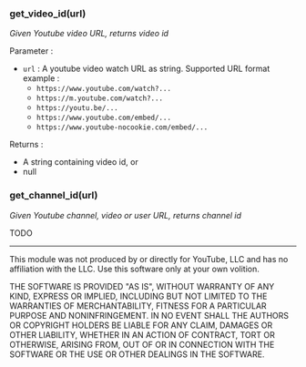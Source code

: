 ### get_video_id(url)

_Given Youtube video URL, returns video id_

Parameter :

+ `url` : A youtube video watch URL as string. Supported URL format example :
    + `https://www.youtube.com/watch?...`
    + `https://m.youtube.com/watch?...`
    + `https://youtu.be/...`
    + `https://www.youtube.com/embed/...`
    + `https://www.youtube-nocookie.com/embed/...`

Returns :

+ A string containing video id, or
+ null

### get_channel_id(url)

_Given Youtube channel, video or user URL, returns channel id_

TODO

---

This module was not produced by or directly for YouTube, LLC and has no affiliation with
the LLC. Use this software only at your own volition.

THE SOFTWARE IS PROVIDED "AS IS", WITHOUT WARRANTY OF ANY KIND, EXPRESS OR IMPLIED, INCLUDING BUT NOT LIMITED TO THE WARRANTIES OF MERCHANTABILITY, FITNESS FOR A PARTICULAR PURPOSE AND NONINFRINGEMENT. IN NO EVENT SHALL THE AUTHORS OR COPYRIGHT HOLDERS BE LIABLE FOR ANY CLAIM, DAMAGES OR OTHER LIABILITY, WHETHER IN AN ACTION OF CONTRACT, TORT OR OTHERWISE, ARISING FROM, OUT OF OR IN CONNECTION WITH THE SOFTWARE OR THE USE OR OTHER DEALINGS IN THE SOFTWARE.